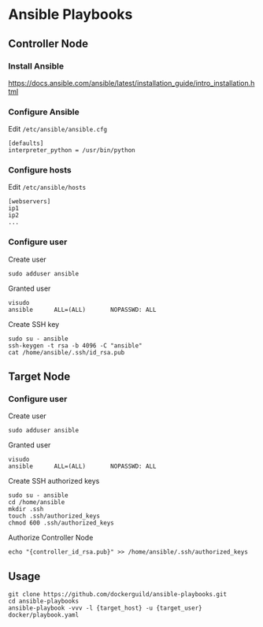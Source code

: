 # Ansible Playbooks

## Controller Node

### Install Ansible

https://docs.ansible.com/ansible/latest/installation_guide/intro_installation.html

### Configure Ansible

Edit `/etc/ansible/ansible.cfg`

    [defaults]
    interpreter_python = /usr/bin/python

### Configure hosts

Edit `/etc/ansible/hosts`

    [webservers]
    ip1
    ip2
    ...

### Configure user

Create user

    sudo adduser ansible

Granted user

    visudo
    ansible      ALL=(ALL)       NOPASSWD: ALL

Create SSH key

    sudo su - ansible
    ssh-keygen -t rsa -b 4096 -C "ansible"
    cat /home/ansible/.ssh/id_rsa.pub

## Target Node

### Configure user

Create user

    sudo adduser ansible

Granted user

    visudo
    ansible      ALL=(ALL)       NOPASSWD: ALL

Create SSH authorized keys

    sudo su - ansible
    cd /home/ansible
    mkdir .ssh
    touch .ssh/authorized_keys
    chmod 600 .ssh/authorized_keys

Authorize Controller Node

    echo "{controller_id_rsa.pub}" >> /home/ansible/.ssh/authorized_keys

## Usage
    git clone https://github.com/dockerguild/ansible-playbooks.git
    cd ansible-playbooks
    ansible-playbook -vvv -l {target_host} -u {target_user} docker/playbook.yaml
